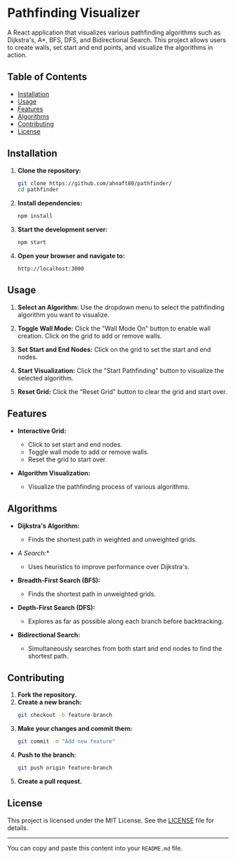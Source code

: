 # Pathfinding Visualizer

A React application that visualizes various pathfinding algorithms such as Dijkstra's, A*, BFS, DFS, and Bidirectional Search. This project allows users to create walls, set start and end points, and visualize the algorithms in action.

## Table of Contents

- [Installation](#installation)
- [Usage](#usage)
- [Features](#features)
- [Algorithms](#algorithms)
- [Contributing](#contributing)
- [License](#license)

## Installation

1. **Clone the repository:**
   ```bash
   git clone https://github.com/ahnaft80/pathfinder/
   cd pathfinder
   ```

2. **Install dependencies:**
   ```bash
   npm install
   ```

3. **Start the development server:**
   ```bash
   npm start
   ```

4. **Open your browser and navigate to:**
   ```
   http://localhost:3000
   ```

## Usage

1. **Select an Algorithm:**
   Use the dropdown menu to select the pathfinding algorithm you want to visualize.

2. **Toggle Wall Mode:**
   Click the "Wall Mode On" button to enable wall creation. Click on the grid to add or remove walls.

3. **Set Start and End Nodes:**
   Click on the grid to set the start and end nodes.

4. **Start Visualization:**
   Click the "Start Pathfinding" button to visualize the selected algorithm.

5. **Reset Grid:**
   Click the "Reset Grid" button to clear the grid and start over.

## Features

- **Interactive Grid:**
  - Click to set start and end nodes.
  - Toggle wall mode to add or remove walls.
  - Reset the grid to start over.

- **Algorithm Visualization:**
  - Visualize the pathfinding process of various algorithms.

## Algorithms

- **Dijkstra's Algorithm:**
  - Finds the shortest path in weighted and unweighted grids.

- **A* Search:**
  - Uses heuristics to improve performance over Dijkstra's.

- **Breadth-First Search (BFS):**
  - Finds the shortest path in unweighted grids.

- **Depth-First Search (DFS):**
  - Explores as far as possible along each branch before backtracking.

- **Bidirectional Search:**
  - Simultaneously searches from both start and end nodes to find the shortest path.

## Contributing

1. **Fork the repository.**
2. **Create a new branch:**
   ```bash
   git checkout -b feature-branch
   ```
3. **Make your changes and commit them:**
   ```bash
   git commit -m "Add new feature"
   ```
4. **Push to the branch:**
   ```bash
   git push origin feature-branch
   ```
5. **Create a pull request.**

## License

This project is licensed under the MIT License. See the [LICENSE](LICENSE) file for details.

---

You can copy and paste this content into your `README.md` file.
